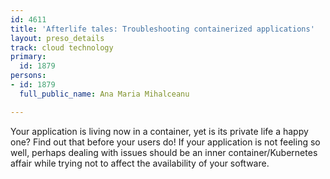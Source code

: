 ```yaml
---
id: 4611
title: 'Afterlife tales: Troubleshooting containerized applications'
layout: preso_details
track: cloud technology
primary:
  id: 1879
persons:
- id: 1879
  full_public_name: Ana Maria Mihalceanu

---
```

Your application is living now in a container, yet is its private life a happy one? Find out that before your users do! If your application is not feeling so well, perhaps dealing with issues should be an inner container/Kubernetes affair while trying not to affect the availability of your software.